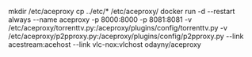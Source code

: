 mkdir /etc/aceproxy
cp ../etc/* /etc/aceproxy/
docker run -d --restart always --name aceproxy -p 8000:8000 -p 8081:8081 -v /etc/aceproxy/torrenttv.py:/aceproxy/plugins/config/torrenttv.py -v /etc/aceproxy/p2pproxy.py:/aceproxy/plugins/config/p2pproxy.py --link acestream:acehost --link vlc-nox:vlchost odayny/aceproxy
